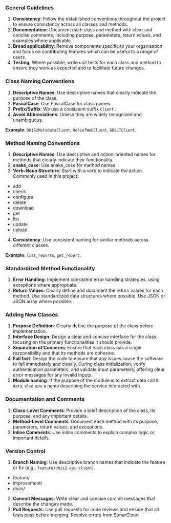 ### General Guidelines

1. **Consistency**: Follow the established conventions throughout the project to ensure consistency across all classes and methods.
2. **Documentation**: Document each class and method with clear and concise comments, including purpose, parameters, return values, and examples where applicable.
3. **Broad applicability**: Remove components specific to your organisation and focus on contributing features which can be useful to a range of users.
4. **Testing**: Where possible, write unit tests for each class and method to ensure they work as expected and to facilitate future changes.

### Class Naming Conventions

1. **Descriptive Names**: Use descriptive names that clearly indicate the purpose of the class.
2. **PascalCase**: Use PascalCase for class names.
3. **Prefix/Suffix**: We use a consistent suffix `Client` .
4. **Avoid Abbreviations**: Unless they are widely recognized and unambiguous.

**Example**: `DHIS2MetadataClient`, `ReliefWebClient`, `GDELTClient`.

### Method Naming Conventions

1. **Descriptive Names**: Use descriptive and action-oriented names for methods that clearly indicate their functionality.
2. **snake_case**: Use snake_case for method names.
3. **Verb-Noun Structure**: Start with a verb to indicate the action. Commonly used in this project:
- add
- check
- configure
- delete
- download
- get
- list
- update
- upload
4. **Consistency**: Use consistent naming for similar methods across different classes.

**Example**: `list_reports`, `get_report`.

### Standardized Method Functionality

1. **Error Handling**: Implement consistent error handling strategies, using exceptions where appropriate.
2. **Return Values**: Clearly define and document the return values for each method. Use standardized data structures where possible. Use JSON or JSON array where possible.

### Adding New Classes

1. **Purpose Definition**: Clearly define the purpose of the class before implementation.
2. **Interface Design**: Design a clear and concise interface for the class, focusing on the primary functionalities it should provide.
3. **Separation of Concerns**: Ensure that each class has a single responsibility and that its methods are cohesive.
4. **Fail fast**: Design the code to ensure that any issues cause the software to fail immediately and clearly. During class initialization, verify authentication parameters, and validate input parameters, offering clear error messages for any invalid inputs.
5. **Module naming**: If the purpose of the module is to extract data call it `data`, else use a name describing the service interacted with. 

### Documentation and Comments

1. **Class-Level Comments**: Provide a brief description of the class, its purpose, and any important details.
2. **Method-Level Comments**: Document each method with its purpose, parameters, return values, and exceptions.
3. **Inline Comments**: Use inline comments to explain complex logic or important details.

### Version Control

1. **Branch Naming**: Use descriptive branch names that indicate the feature or fix (e.g., `feature/dhis2-api-client`).
- feature/
- improvement/
- docs/
2. **Commit Messages**: Write clear and concise commit messages that describe the changes made.
3. **Pull Requests**: Use pull requests for code reviews and ensure that all tests pass before merging. Resolve errors from SonarCloud